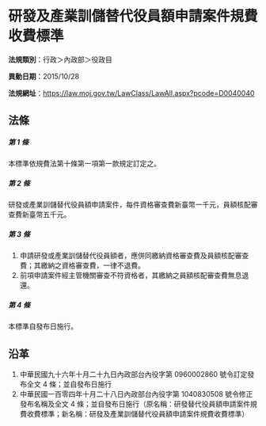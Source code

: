 # 研發及產業訓儲替代役員額申請案件規費收費標準

**法規類別**：行政＞內政部＞役政目

**異動日期**：2015/10/28  

**法規網址**：https://law.moj.gov.tw/LawClass/LawAll.aspx?pcode=D0040040





## 法條
##### 第 1 條
本標準依規費法第十條第一項第一款規定訂定之。

##### 第 2 條
研發或產業訓儲替代役員額申請案件，每件資格審查費新臺幣一千元，員額核配審查費新臺幣五千元。

##### 第 3 條
1. 申請研發或產業訓儲替代役員額者，應併同繳納資格審查費及員額核配審查費；其繳納之資格審查費，一律不退費。
1. 前項申請案件經主管機關審查不符資格者，其繳納之員額核配審查費無息退還。

##### 第 4 條
本標準自發布日施行。

## 沿革
1. 中華民國九十六年十月二十九日內政部台內役字第 0960002860 號令訂定發布全文 4  條；並自發布日施行
1. 中華民國一百零四年十月二十八日內政部台內役字第 1040830508 號令修正發布名稱及全文 4  條；並自發布日施行（原名稱：研發替代役員額申請案件規費收費標準；新名稱：研發及產業訓儲替代役員額申請案件規費收費標準）

